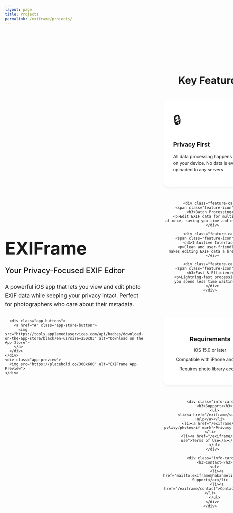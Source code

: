 ```yaml
---
layout: page
title: Projects
permalink: /exiframe/projects/
---
```


<div class="app-showcase">
  <div class="app-hero">
    <div class="app-hero-content">
      <h1>EXIFrame</h1>
      <p class="app-tagline">Your Privacy-Focused EXIF Editor</p>
      <p class="app-description">A powerful iOS app that lets you view and edit photo EXIF data while keeping your privacy intact. Perfect for photographers who care about their metadata.</p>
      
      <div class="app-buttons">
        <a href="#" class="app-store-button">
          <img src="https://tools.applemediaservices.com/api/badges/download-on-the-app-store/black/en-us?size=250x83" alt="Download on the App Store">
        </a>
      </div>
    </div>
    <div class="app-preview">
      <img src="https://placehold.co/300x600" alt="EXIFrame App Preview">
    </div>
  </div>

  <div class="features-section">
    <h2>Key Features</h2>
    <div class="features-grid">
      <div class="feature-card">
        <span class="feature-icon">🔒</span>
        <h3>Privacy First</h3>
        <p>All data processing happens locally on your device. No data is ever uploaded to any servers.</p>
      </div>

      <div class="feature-card">
        <span class="feature-icon">📸</span>
        <h3>Batch Processing</h3>
        <p>Edit EXIF data for multiple photos at once, saving you time and effort.</p>
      </div>

      <div class="feature-card">
        <span class="feature-icon">🎯</span>
        <h3>Intuitive Interface</h3>
        <p>Clean and user-friendly design makes editing EXIF data a breeze.</p>
      </div>

      <div class="feature-card">
        <span class="feature-icon">⚡️</span>
        <h3>Fast & Efficient</h3>
        <p>Lightning-fast processing ensures you spend less time waiting.</p>
      </div>
    </div>
  </div>

  <div class="app-info">
    <div class="info-grid">
      <div class="info-card">
        <h3>Requirements</h3>
        <ul>
          <li>iOS 15.0 or later</li>
          <li>Compatible with iPhone and iPad</li>
          <li>Requires photo library access</li>
        </ul>
      </div>

      <div class="info-card">
        <h3>Support</h3>
        <ul>
          <li><a href="/exiframe/support">Get Help</a></li>
          <li><a href="/exiframe/privacy-policy/photoexif-mark">Privacy Policy</a></li>
          <li><a href="/exiframe/terms-of-use">Terms of Use</a></li>
        </ul>
      </div>

      <div class="info-card">
        <h3>Contact</h3>
        <ul>
          <li><a href="mailto:exiframe@hakanmelikoglu.com">Email Support</a></li>
          <li><a href="/exiframe/contact">Contact Form</a></li>
        </ul>
      </div>
    </div>
  </div>
</div>

<style>
.app-showcase {
    max-width: 1200px;
    margin: 0 auto;
    padding: 2rem 0;
}

.app-hero {
    display: grid;
    grid-template-columns: 1fr 300px;
    gap: 4rem;
    align-items: center;
    margin-bottom: 4rem;
}

.app-hero-content h1 {
    font-size: 3.5rem;
    margin-bottom: 1rem;
    color: var(--text-color);
}

.app-tagline {
    font-size: 1.5rem;
    color: var(--primary-color);
    margin-bottom: 1.5rem;
    font-weight: 500;
}

.app-description {
    font-size: 1.1rem;
    color: var(--light-text);
    margin-bottom: 2rem;
    line-height: 1.6;
}

.app-preview img {
    width: 100%;
    height: auto;
    border-radius: 20px;
    box-shadow: 0 4px 12px rgba(0,0,0,0.1);
}

.app-store-button {
    max-width: 200px;
    display: inline-block;
    transition: opacity 0.2s ease;
}

.app-store-button:hover {
    opacity: 0.8;
}

.app-store-button img {
    width: 100%;
    height: auto;
}

.features-section {
    padding: 4rem 0;
    text-align: center;
}

.features-section h2 {
    font-size: 2rem;
    margin-bottom: 3rem;
    color: var(--text-color);
}

.features-grid {
    display: grid;
    grid-template-columns: repeat(auto-fit, minmax(250px, 1fr));
    gap: 2rem;
}

.feature-card {
    background: white;
    padding: 2rem;
    border-radius: 16px;
    text-align: left;
    box-shadow: 0 4px 6px rgba(0,0,0,0.05);
    transition: transform 0.2s ease;
}

.feature-card:hover {
    transform: translateY(-5px);
}

.feature-icon {
    font-size: 2.5rem;
    margin-bottom: 1rem;
    display: block;
}

.feature-card h3 {
    color: var(--text-color);
    margin-bottom: 1rem;
    font-size: 1.2rem;
}

.feature-card p {
    color: var(--light-text);
    line-height: 1.5;
}

.app-info {
    padding: 4rem 0;
    border-top: 1px solid var(--border-color);
}

.info-grid {
    display: grid;
    grid-template-columns: repeat(auto-fit, minmax(250px, 1fr));
    gap: 2rem;
}

.info-card {
    background: white;
    padding: 2rem;
    border-radius: 16px;
    box-shadow: 0 4px 6px rgba(0,0,0,0.05);
}

.info-card h3 {
    color: var(--text-color);
    margin-bottom: 1rem;
    font-size: 1.2rem;
}

.info-card ul {
    list-style: none;
    padding: 0;
    margin: 0;
}

.info-card li {
    margin-bottom: 0.8rem;
    color: var(--light-text);
}

.info-card a {
    color: var(--primary-color);
    text-decoration: none;
    
    &:hover {
        text-decoration: underline;
    }
}

@media (prefers-color-scheme: dark) {
    .feature-card,
    .info-card {
        background: #2D2D2D;
    }
}

@media (max-width: 768px) {
    .app-hero {
        grid-template-columns: 1fr;
        gap: 2rem;
        text-align: center;
    }
    
    .app-preview {
        display: none;
    }
    
    .app-hero-content h1 {
        font-size: 2.5rem;
    }
    
    .app-store-button {
        margin: 0 auto;
    }
    
    .feature-card {
        text-align: center;
    }
}
</style>